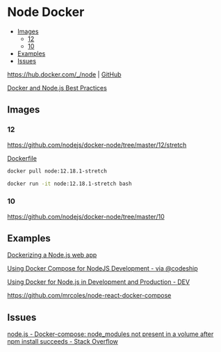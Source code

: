 <!-- #node-docker -->
<!-- omit in toc -->
# Node Docker

- [Images](#images)
  - [12](#12)
  - [10](#10)
- [Examples](#examples)
- [Issues](#issues)

<https://hub.docker.com/_/node> | [GitHub](https://github.com/nodejs/docker-node)

[Docker and Node.js Best Practices](https://github.com/nodejs/docker-node/blob/master/docs/BestPractices.md)

## Images

### 12

<https://github.com/nodejs/docker-node/tree/master/12/stretch>

[Dockerfile](https://github.com/nodejs/docker-node/blob/master/12/stretch/Dockerfile)

```bash
docker pull node:12.18.1-stretch

docker run -it node:12.18.1-stretch bash
```

### 10

<https://github.com/nodejs/docker-node/tree/master/10>

## Examples

[Dockerizing a Node.js web app](https://nodejs.org/en/docs/guides/nodejs-docker-webapp/)

[Using Docker Compose for NodeJS Development - via @codeship](https://rollout.io/blog/using-docker-compose-for-nodejs-development/)

[Using Docker for Node.js in Development and Production - DEV](https://dev.to/alex_barashkov/using-docker-for-nodejs-in-development-and-production-3cgp)

<https://github.com/mrcoles/node-react-docker-compose>

## Issues

[node.js - Docker-compose: node_modules not present in a volume after npm install succeeds - Stack Overflow](https://stackoverflow.com/questions/30043872/docker-compose-node-modules-not-present-in-a-volume-after-npm-install-succeeds)

